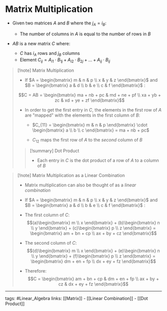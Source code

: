 # Matrix Multiplication
- Given two matrices $A$ and $B$ where the $j_A = i_B$:
	- The number of columns in $A$ is equal to the number of rows in $B$

- $AB$ is a new matrix $C$ where:
	- $C$ has $i_{A}$ rows and $j_{B}$ columns
	- Element $C_{ij} = A_{i1} \cdot B_{1j} + A_{i2} \cdot B_{2j} + \ldots + A_{ij} \cdot B_{ij}$

> [!note] Matrix Multiplication
> - If $A = \begin{bmatrix} m & n & p \\ x & y & z \end{bmatrix}$ and $B = \begin{bmatrix} a & d \\ b & e \\ c & f \end{bmatrix}$ :
>
> $$C = AB = \begin{bmatrix} ma + nb + pc & md + ne + pf \\ xa + yb + zc & xd + ye + zf \end{bmatrix}$$
> - In order to get the first entry in $C$, the elements in the first row of $A$ are "mapped" with the elements in the first column of $B$:
> 	- $C_{11} = \begin{bmatrix} m & n & p \end{bmatrix} \cdot \begin{bmatrix} a \\ b \\ c \end{bmatrix} = ma + nb + pc$
>
> 	- $C_{12}$ maps the first row of $A$ to the *second* column of $B$
> 
> > [!summary] Dot Product
> > - Each entry in $C$ is the dot product of a row of $A$ to a column of $B$

> [!note] Matrix Multiplication as a Linear Combination
> - Matrix multiplication can also be thought of as a *linear combination*
> - If $A = \begin{bmatrix} m & n & p \\ x & y & z \end{bmatrix}$ and $B = \begin{bmatrix} a & d \\ b & e \\ c & f \end{bmatrix}$ :
> 
> - The first column of $C$:
> $$(a)\begin{bmatrix} m \\ x \end{bmatrix} + (b)\begin{bmatrix} n \\ y \end{bmatrix} + (c)\begin{bmatrix} p \\ z \end{bmatrix} = \begin{bmatrix} am + bn + cp \\ ax + by + cz \end{bmatrix}$$ 
> 
> - The second column of $C$:
> $$(d)\begin{bmatrix} m \\ x \end{bmatrix} + (e)\begin{bmatrix} n \\ y \end{bmatrix} + (f)\begin{bmatrix} p \\ z \end{bmatrix} = \begin{bmatrix} dm + en + fp \\ dx + ey + fz \end{bmatrix}$$
> - Therefore:
> $$C = \begin{bmatrix} am + bn + cp & dm + en + fp \\ ax + by + cz & dx + ey + fz \end{bmatrix}$$

---
tags: #Linear_Algebra 
links: [[Matrix]] - [[Linear Combination]] - [[Dot Product]]